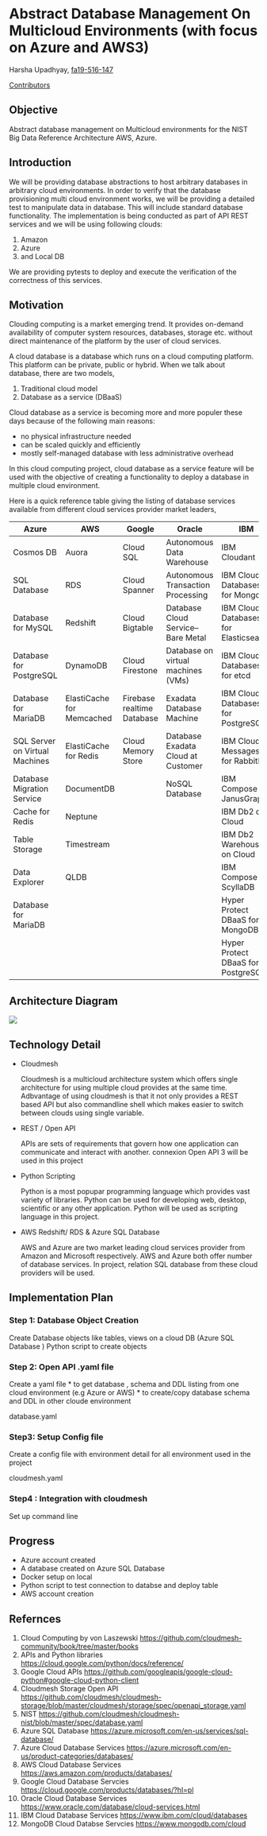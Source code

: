 # Abstract Database Management On Multicloud Environments (with focus on Azure and AWS3)

Harsha Upadhyay, [fa19-516-147](https://github.com/cloudmesh-community/fa19-516-147/edit/master/project/report.md)

[Contributors](https://github.com/cloudmesh-community/fa19-516-147/graphs/contributors)

## Objective

Abstract database management on Multicloud environments for the NIST Big Data Reference Architecture AWS, Azure.

## Introduction

We will be providing database abstractions to host arbitrary databases in arbitrary 
cloud environments. In order to verify that the database provisioning multi cloud 
environment works, we will be providing a detailed test to manipulate data in database. 
This will include standard database functionality. The implementation is being conducted as 
part of API REST services and we will be using following clouds: 

1. Amazon
1. Azure 
1. and Local DB

We are providing pytests to deploy and execute the verification of the correctness of this services.

## Motivation 

Clouding computing is a market emerging trend. It provides on-demand availability of computer system resources, databases, storage etc. without direct maintenance of the platform by the user of cloud services.

A cloud database is a database which runs on a cloud computing platform. This platform can be private, public or hybrid.
When we talk about database, there are two models,
 
1. Traditional cloud model
2. Database as a service (DBaaS)

Cloud database as a service is becoming more and more populer these days because of the following main reasons:
 
* no physical infrastructure needed
* can be scaled quickly and efficiently
* mostly self-managed database with less administrative overhead

In this cloud computing project, cloud database as a service feature will be used with the objective of creating a functionality to deploy a database in multiple cloud environment. 
 
Here is a quick reference table giving the listing of database services available from different cloud services provider market leaders,  

|Azure                          | AWS                      |    Google                 |Oracle                             | IBM                                  |MongoDB      |
|-------------------------------| -------------------------|---------------------------|-----------------------------------|--------------------------------------|-------------|
| Cosmos DB                     | Auora                    | Cloud SQL                 | Autonomous Data Warehouse         | IBM Cloudant                         |MongoDB Atlas|
| SQL Database                  | RDS                      | Cloud Spanner             | Autonomous Transaction Processing | IBM Cloud Databases for MongoDB      |             | 
| Database for MySQL            | Redshift                 | Cloud Bigtable            | Database Cloud Service–Bare Metal | IBM Cloud Databases for Elasticsearch|             |
| Database for PostgreSQL       | DynamoDB                 | Cloud Firestone           | Database on virtual machines (VMs)| IBM Cloud Databases for etcd         |             |
| Database for MariaDB          | ElastiCache for Memcached| Firebase realtime Database| Exadata Database Machine          | IBM Cloud Databases for PostgreSQL   |             |                       
| SQL Server on Virtual Machines|ElastiCache for Redis     | Cloud Memory Store        | Database Exadata Cloud at Customer| IBM Cloud Messages for RabbitMQ      |             |
| Database Migration Service    | DocumentDB               |                           | NoSQL Database                    | IBM Compose for JanusGraph           |             |
| Cache for Redis               | Neptune                  |                           |                                   | IBM Db2 on Cloud                     |             |
| Table Storage                 | Timestream               |                           |                                   | IBM Db2 Warehouse on Cloud           |             |
| Data Explorer                 | QLDB                     |                           |                                   | IBM Compose for ScyllaDB             |             |
| Database for MariaDB          |                          |                           |                                   | Hyper Protect DBaaS for MongoDB      |             |
|                               |                          |                           |                                   | Hyper Protect DBaaS for PostgreSQL   |             |    


## Architecture Diagram


![](Multi_Cloud_Data_Abstraction.png)

## Technology Detail

 * Cloudmesh
 
   Cloudmesh is a multicloud architecture system which offers single architecture for using multiple cloud provides at the      same time. Adbvantage of using cloudmesh is that it not only provides a REST based API but also commandline shell which      makes easier to switch between clouds using single variable.
   
 * REST / Open API
 
   APIs are sets of requirements that govern how one application can communicate and interact with another. connexion Open      API 3 will be used in this project
   
 * Python Scripting
 
   Python is a most popupar programming language which provides vast variety of libraries. Python can be used for developing    web, desktop, scientific or any other application. Python will be used as scripting language in this project. 
   
 * AWS Redshift/ RDS  & Azure SQL Database
 
   AWS and Azure are two market leading cloud services provider from Amazon and Microsoft respectively. AWS and Azure both      offer number of database services. In project, relation SQL database from these cloud providers will be used. 

## Implementation Plan 

### Step 1: Database Object Creation
   Create Database objects like tables, views  on a cloud DB (Azure SQL Database )
   Python script to create objects 
 
### Step 2: Open API .yaml file
   Create a yaml file 
     * to get database , schema and DDL listing from one cloud environment (e.g Azure or AWS)
     * to create/copy database schema and DDL in other cloude environment 
        
   database.yaml
        
### Step3: Setup Config file
   Create a config file with environment detail for all environment used in the project
   
   cloudmesh.yaml 
  
### Step4 : Integration with cloudmesh 
   Set up command line 
 
## Progress
  * Azure account created
  * A database created on Azure SQL Database
  * Docker setup on local
  * Python script to test connection to databse and deploy table
  * AWS account creation

## Refernces

1. Cloud Computing by von Laszewski <https://github.com/cloudmesh-community/book/tree/master/books>
1. APIs and Python libraries <https://cloud.google.com/python/docs/reference/>
1. Google Cloud APIs <https://github.com/googleapis/google-cloud-python#google-cloud-python-client>
1. Cloudmesh Storage Open API <https://github.com/cloudmesh/cloudmesh-storage/blob/master/cloudmesh/storage/spec/openapi_storage.yaml>
1. NIST <https://github.com/cloudmesh/cloudmesh-nist/blob/master/spec/database.yaml>
1. Azure SQL Database <https://azure.microsoft.com/en-us/services/sql-database/>
1. Azure Cloud Database Services <https://azure.microsoft.com/en-us/product-categories/databases/>
1. AWS Cloud Database Services <https://aws.amazon.com/products/databases/>
1. Google Cloud Database Servcies <https://cloud.google.com/products/databases/?hl=pl>
1. Oracle Cloud Database Services <https://www.oracle.com/database/cloud-services.html>
1. IBM Cloud Database Services <https://www.ibm.com/cloud/databases>
1. MongoDB Cloud Databse Servcies <https://www.mongodb.com/cloud> 
